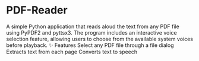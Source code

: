 # PDF-Reader
A simple Python application that reads aloud the text from any PDF file using PyPDF2 and pyttsx3. The program includes an interactive voice selection feature, allowing users to choose from the available system voices before playback.  ✨ Features  Select any PDF file through a file dialog  Extracts text from each page  Converts text to speech
